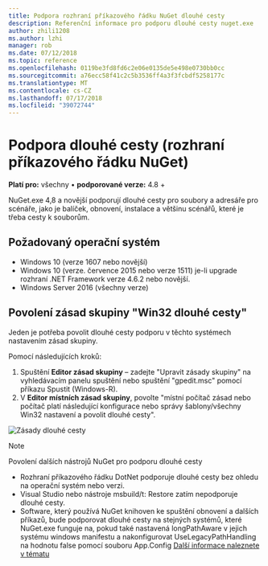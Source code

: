 ```yaml
---
title: Podpora rozhraní příkazového řádku NuGet dlouhé cesty
description: Referenční informace pro podporu dlouhé cesty nuget.exe
author: zhili1208
ms.author: lzhi
manager: rob
ms.date: 07/12/2018
ms.topic: reference
ms.openlocfilehash: 0119be3fd8fd6c2e06e0135de5e498e0730bb0cc
ms.sourcegitcommit: a76ecc58f41c2c5b3536ff4a3f3fcbdf5258177c
ms.translationtype: MT
ms.contentlocale: cs-CZ
ms.lasthandoff: 07/17/2018
ms.locfileid: "39072744"
---
```

# <a name="long-path-support-nuget-cli"></a>Podpora dlouhé cesty (rozhraní příkazového řádku NuGet)

**Platí pro:** všechny &bullet; **podporované verze:** 4.8 +

NuGet.exe 4,8 a novější podporují dlouhé cesty pro soubory a adresáře pro scénáře, jako je balíček, obnovení, instalace a většinu scénářů, které je třeba cesty k souborům.

## <a name="required-operating-system"></a>Požadovaný operační systém

-   Windows 10 (verze 1607 nebo novější)
-   Windows 10 (verze. července 2015 nebo verze 1511) je-li upgrade rozhraní .NET Framework verze 4.6.2 nebo novější.
-   Windows Server 2016 (všechny verze)

## <a name="enable-win32-long-paths-group-policy"></a>Povolení zásad skupiny "Win32 dlouhé cesty"

Jeden je potřeba povolit dlouhé cesty podporu v těchto systémech nastavením zásad skupiny.

Pomocí následujících kroků:
1. Spuštění **Editor zásad skupiny** – zadejte "Upravit zásady skupiny" na vyhledávacím panelu spuštění nebo spuštění "gpedit.msc" pomocí příkazu Spustit (Windows-R).
2. V **Editor místních zásad skupiny**, povolte "místní počítač zásad nebo počítač platí následující konfigurace nebo správy šablony/všechny Win32 nastavení a povolit dlouhé cesty".

![Zásady dlouhé cesty](media/LongPathPolicy.png)


> [!Note]
> Povolení dalších nástrojů NuGet pro podporu dlouhé cesty
>
> -   Rozhraní příkazového řádku DotNet podporuje dlouhé cesty bez ohledu na operační systém nebo verzi.
> -   Visual Studio nebo nástroje msbuild/t: Restore zatím nepodporuje dlouhé cesty.
> -   Software, který používá NuGet knihoven ke spuštění obnovení a dalších příkazů, bude podporovat dlouhé cesty na stejných systémů, které NuGet.exe funguje na, pokud také nastavená longPathAware v jejich systému windows manifestu a nakonfigurovat UseLegacyPathHandling na hodnotu false pomocí souboru App.Config [ Další informace naleznete v tématu](https://blogs.msdn.microsoft.com/jeremykuhne/2016/07/30/net-4-6-2-and-long-paths-on-windows-10/)

